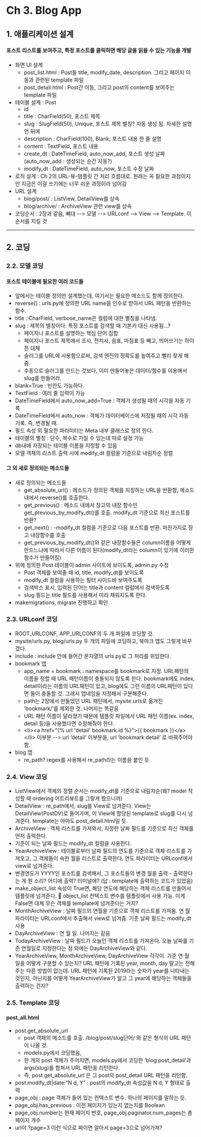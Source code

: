 # Ch 3. Blog App

## 1. 애플리케이션 설계 
#### 포스트 리스트를 보여주고, 특정 포스트를 클릭하면 해당 글을 읽을 수 있는 기능을 개발
- 화면 UI 설계
   - post_list.html : Post들 title, modify_date, description. 그리고 페이지 이동과 관련된 template 파일
   - post_detail.html : Post간 이동, 그리고 post의 content를 보여주는 template 파일
- 테이블 설계 : Post
   - id
   - title : CharField(50), 포스트 제목
   - slug : SlugField(50), Unique, 포스트 제목 별칭? 자동 생성 됨. 자세한 설명언 뒤에
   - description : CharField(100), Blank, 포스트 내용 한 줄 설명
   - content : TextField, 포스트 내용
   - create_dt : DateTimeField, auto_now_add, 포스트 생성 날짜 (auto_now_add : 생성되는 순간 자동?)
   - modify_dt : DateTimeField, auto_now, 포스트 수정 날짜
- 로직 설계 : Ch 2의 URL-뷰-템플릿 간 처리 흐름대로. 원래는 꼭 필요한 과정이지만 지금은 이걸 쓰기에는 너무 쉬운 과정이라 넘어감
- URL 설계
   - blog/post/ : ListView, DetailView를 상속
   - blog/archive/ : ArchiveView 관련 view를 상속
- 코딩순서 : 2장과 같음, 뼈대 --> 모델 --> URLconf --> View --> Template. 이 순서를 지킬 것

---

## 2. 코딩
### 2.2. 모델 코딩
#### 포스트 테이블에 필요한 여러 코드들
- 앞에서는 테이블 정의만 설계했는데, 여기서는 필요한 메소드도 함께 정의한다.
- reverse() : urls.py에 정의한 URL name을 인수로 받아서 URL 패턴을 반환하는 함수.
- title : CharField, verbose_name은 컬럼에 대한 별칭을 나타냄.
- slug : 제목의 별칭이다. 특정 포스트를 검색할 때 기본키 대신 사용됨…?
   - 페이지나 포스트를 설명하는 핵심 단어 집합
   - 페이지나 포스트 제목에서 조사, 전치사, 쉼표, 마침표 등 빼고, 띄어쓰기는 하이픈 대체
   - 슬러그를 URL에 사용함으로써, 검색 엔진의 정확도를 높여주고 빨리 찾게 해줌.
   - 수동으로 슬러그를 만드는 것보다, 이미 만들어놓은 데이터/함수를 이용해서 slug를 만들어라.
- blank=True : 빈칸도 가능하다.
- TextField : 여러 줄 입력이 가능
- DateTimeField에서 auto_now_add=True : 객체가 생성될 때의 시각을 자동 기록
- DateTimeField에서 auto_now : 객체가 데이터베이스에 저장될 때의 시각 자동 기록. 즉, 변경될 때.
- 필드 속성 외 필요한 파라미터는 Meta 내부 클래스로 정의 한다.
- 테이블의 별칭 : 단수, 복수로 가질 수 있는데 따로 설정 가능
- db내에 저장되는 테이블 이름을 지정할 수 있음
- 모델 객체의 리스트 출력 시에 modify_dt 컬럼을 기준으로 내림차순 정렬




#### 그 외 새로 정의되는 메소드들
- 새로 정의되는 메소드들
   - get_absolute_url() : 메소드가 정의된 객체를 지칭하는 URL을 반환함, 메소드 내에서 reverse()를 호출한다.
   - get_previous() : 메소드 내에서 장고의 내장 함수인 get_previous_by_modify_dt()를 호출. modify_dt 기준으로 최신 포스트를 반환?
   - get_next() : -modify_dt 컬럼을 기준으로 다음 포스트를 반환. 마찬가지로 장고 내장함수를 호출
   - get_previous_by_modify_dt()와 같은 내장함수들은 column이름을 어떻게 만드느냐에 따라서 다른 이름이 된다(modify_dt라는 column이 있기에 이러한 함수가 만들어짐)
- 위에 정의한 Post 테이블이 admin 사이트에 보이도록, admin.py 수정
   - Post 객체를 보여줄 때 id, title, modify_dt를 보이도록
   - modify_dt 컬럼을 사용하는 필터 사이드바 보여주도록
   - 검색박스 표시, 입력된 단어는 title과 content 컬럼에서 검색하도록
   - slug 필드는 title 필드를 사용해서 미리 채워지도록 한다.
- makemigrations, migrate 진행하고 확인



### 2.3. URLconf 코딩

- ROOT_URLCONF, APP_URLCONF의 두 개 파일에 코딩할 것.
- mysite/urls.py, blog/urls.py 두 개의 파일에 코딩하고, 북마크 앱도 그렇게 바꾸겠다.
- include : include 안에 들어간 문자열의 urls.py로 그 처리를 위임한다.
- bookmark 앱
   - app_name = bookmark : namespace를 bookmark로 지정. URL패턴의 이름을 정할 때 URL 패턴이름이 충돌되지 않도록 한다. bookmark에도 index, detail이라는 이름의 URL패턴이 있고, blog에도 그런 이름의 URL패턴이 있다면 둘이 충돌할 것. 그래서 앱네임을 지정해서 구분해준다.
   - path는 2장에서 만들었던 URL 패턴에서, mysite.urls로 옮겨진 ‘bookmark/’를 제외한 것. 나머지는 똑같음
   - URL 패턴 이름이 달라졌기 때문에 템플릿 파일에서 URL 패턴 이름(ex. index, detail 등)을 사용했다면 수정해줘야 한다.
   - \<li>\<a href="{% url 'detail' bookmark.id %}">{{ bookmark }}\</a>\</li> 이부분 --> url ‘detail’ 이부분을, url ‘bookmark:detail’ 로 바꿔주어야 함.
- blog 앱
   - re_path? regex를 사용해서 re_path라는 이름을 붙인 듯




### 2.4. View 코딩

- ListView에서 객체의 정렬 순서는 modify_dt를 기준으로 내림차순(왜? model 작성할 때 ordering 어트리뷰트를 그렇게 짰으니까)
- DetailView : re_path에서, slug를 View로 넘겨준다. View는 DetailView(PostDV)로 들어가며, 이 View에 할당된 template로 slug를 다시 넘겨준다. template는 아마도 post_detail.html일 듯.
- ArchiveView : 객체 리스트를 가져와서, 지정한 날짜 필드를 기준으로 최신 객체를 먼저 출력한다.
- 기준이 되는 날짜 필드는 modify_dt 컬럼을 사용한다.
- YearArchiveView : 테이블로부터 날짜 필드의 연도를 기준으로 객체 리스트를 가져오고, 그 객체들이 속한 월을 리스트로 출력한다. 연도 파라미터는 URLconf에서 view로 넘겨준다.
- 변경연도가 YYYY인 포스트를 검색해서, 그 포스트들의 변경 월을 출력 - 출력한다는 게 뭔 소리? 어디에 출력? 터미널에? (답 : template에 출력하는 코드가 있었음)
- make_object_list 속성이 True면, 해당 연도에 해당하는 객체 리스트를 만들어서 템플릿에 넘겨준다.  object_list 컨텍스트 변수를 템플릿에서 사용 가능. 이게 False면 대체 무슨 객체를 template에 넘겨준다는 거지?
- MonthArchiveView : 날짜 필드의 연월을 기준으로 객체 리스트를 가져옴. 연 월 파라미터는 URLconf에서 추출해서 view로 넘겨줌. 기준 날짜 필드는 modify_dt 사용
- DayArchiveView : 연 월 일. 나머지는 같음
- TodayArchiveView : 날짜 필드가 오늘인 객체 리스트를 가져온다. 오늘 날짜를 기준 연월일로 지정한다는 점 외에는 DayArchiveView와 같다.
- YearArchiveView, MonthArchiveView, DayArchiveView 각각이. 기준 연 월 일을 어떻게 구분할 수 있는지? URL 패턴에 기록된 year, month, day 말고는 전해주는 다른 방법이 없는데. URL 패턴에 기록된 2019라는 숫자가 year를 나타내는 것인지, 아닌지를 어떻게 YearArchiveView가 알고 그 year에 해당하는 객체들을 출력하는 건지?


### 2.5. Template 코딩
#### post_all.html
- post.get_absolute_url
   - post 객체의 메소드를 호출. /blog/post/slug단어/ 와 같은 형식의 URL 패턴이 나올 것.
   - models.py에서 코딩했음,
   - 한 개의 post 객체가 주어지면, models.py에서 코딩한 ‘blog:post_detail’과 args(slug)를 합쳐서 URL 패턴을 리턴한다.
   - 즉, post.get_absolute_url 은 그 post의 post_detail URL 패턴을 리턴함.
- post.modify_dt|date:”N d, Y” : post의 modify_dt 속성값을 N d, Y 형태로 출력
- page_obj : page 객체가 들어 있는 컨텍스트 변수. 하나의 페이지를 말하는 듯.
- page_obj.has_previous : 이전 페이지가 있는지 없는지를 Boolean
- page_obj.number는 현재 페이지 번호, page_obj.paginator.num_pages는 총 페이지 개수
- url이 ?page=3 이런 식으로 짜이면 알아서 page=3으로 넘어가져?
